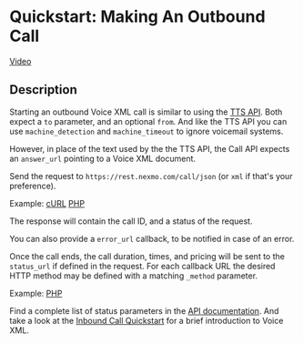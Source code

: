 # Quickstart: Making An Outbound Call

[Video](https://vimeo.com/102381018)

## Description
Starting an outbound Voice XML call is similar to using the [TTS API][1]. Both expect a `to` parameter, and an optional 
`from`. And like the TTS API you can use `machine_detection` and `machine_timeout` to ignore voicemail systems. 

However, in place of the text used by the the TTS API, the Call API expects an `answer_url` pointing to a Voice XML 
document.

Send the request to `https://rest.nexmo.com/call/json` (or `xml` if that's your preference).

Example: [cURL](./curl/send.sh) [PHP](./php/outbound.php)

The response will contain the call ID, and a status of the request. 

You can also provide a `error_url` callback, to be notified in case of an error. 

Once the call ends, the call duration, times, and pricing will be sent to the `status_url` if defined in the request. 
For each callback URL the desired HTTP method may be defined with a matching `_method` parameter.

Example: [PHP](./php/status.php)

Find a complete list of status parameters in the [API documentation][2]. And take a look at the 
[Inbound Call Quickstart][3] for a brief introduction to Voice XML.

[1]: ./../../tts/
[2]: https://docs.nexmo.com/index.php/voice-api/call
[3]: ./../inbound/